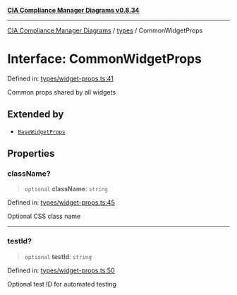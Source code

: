 [**CIA Compliance Manager Diagrams v0.8.34**](../../README.md)

***

[CIA Compliance Manager Diagrams](../../modules.md) / [types](../README.md) / CommonWidgetProps

# Interface: CommonWidgetProps

Defined in: [types/widget-props.ts:41](https://github.com/Hack23/cia-compliance-manager/blob/a33140701dae02a85d2f0d957645dda4d2c4da41/src/types/widget-props.ts#L41)

Common props shared by all widgets

## Extended by

- [`BaseWidgetProps`](../widgets/interfaces/BaseWidgetProps.md)

## Properties

### className?

> `optional` **className**: `string`

Defined in: [types/widget-props.ts:45](https://github.com/Hack23/cia-compliance-manager/blob/a33140701dae02a85d2f0d957645dda4d2c4da41/src/types/widget-props.ts#L45)

Optional CSS class name

***

### testId?

> `optional` **testId**: `string`

Defined in: [types/widget-props.ts:50](https://github.com/Hack23/cia-compliance-manager/blob/a33140701dae02a85d2f0d957645dda4d2c4da41/src/types/widget-props.ts#L50)

Optional test ID for automated testing
